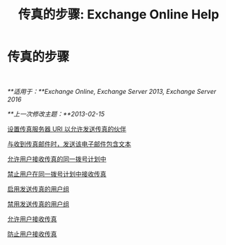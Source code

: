 ﻿---
title: '传真的步骤: Exchange Online Help'
TOCTitle: 传真的步骤
ms:assetid: 6732a834-c9d2-4757-8ad9-44aeff6be9f7
ms:mtpsurl: https://technet.microsoft.com/zh-cn/library/JJ938010(v=EXCHG.150)
ms:contentKeyID: 52061374
ms.date: 05/23/2018
mtps_version: v=EXCHG.150
ms.translationtype: MT
---

# 传真的步骤

 

_**适用于：**Exchange Online, Exchange Server 2013, Exchange Server 2016_

_**上一次修改主题：**2013-02-15_

[设置传真服务器 URI 以允许发送传真的伙伴](set-the-partner-fax-server-uri-to-allow-faxing-exchange-2013-help.md)

[与收到传真邮件时，发送该电子邮件包含文本](include-text-with-the-email-message-sent-when-a-fax-message-is-received-exchange-2013-help.md)

[允许用户接收传真的同一拨号计划中](allow-users-in-the-same-dial-plan-to-receive-faxes-exchange-2013-help.md)

[禁止用户在同一拨号计划中接收传真](prevent-users-in-the-same-dial-plan-from-receiving-faxes-exchange-2013-help.md)

[启用发送传真的用户组](enable-faxing-for-a-group-of-users-exchange-2013-help.md)

[禁用发送传真的用户组](disable-faxing-for-a-group-of-users-exchange-2013-help.md)

[允许用户接收传真](enable-a-user-to-receive-faxes-exchange-2013-help.md)

[防止用户接收传真](prevent-a-user-from-receiving-faxes-exchange-2013-help.md)

